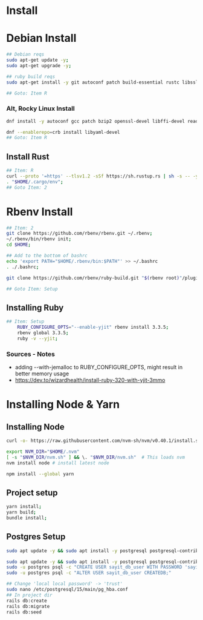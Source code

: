 # Install
# Debian Install

```sh
## Debian reqs
sudo apt-get update -y;
sudo apt-get upgrade -y;

## ruby build reqs
sudo apt-get install -y git autoconf patch build-essential rustc libssl-dev libyaml-dev libreadline6-dev zlib1g-dev libgmp-dev libncurses5-dev libffi-dev libgdbm6 libgdbm-dev libdb-dev uuid-dev libpq-dev curl;

## Goto: Item R
```

### Alt, Rocky Linux Install

```sh
dnf install -y autoconf gcc patch bzip2 openssl-devel libffi-devel readline zlib-devel gdbm ncurses-devel tar perl-FindBin

dnf --enablerepo=crb install libyaml-devel
## Goto: Item R
```

## Install Rust

```sh
## Item: R
curl --proto '=https' --tlsv1.2 -sSf https://sh.rustup.rs | sh -s -- -y --profile minimal --default-toolchain stable-x86_64-unknown-linux-gnu;
. "$HOME/.cargo/env";
## Goto Item: 2
```

# Rbenv Install

```sh
## Item: 2
git clone https://github.com/rbenv/rbenv.git ~/.rbenv;
~/.rbenv/bin/rbenv init;
cd $HOME;

## Add to the bottom of bashrc
echo 'export PATH="$HOME/.rbenv/bin:$PATH"' >> ~/.bashrc
. ./.bashrc;

git clone https://github.com/rbenv/ruby-build.git "$(rbenv root)"/plugins/ruby-build;

## Goto Item: Setup
```

## Installing Ruby

```sh
## Item: Setup
	RUBY_CONFIGURE_OPTS="--enable-yjit" rbenv install 3.3.5;
	rbenv global 3.3.5;
	ruby -v --yjit;
```

### Sources - Notes

- adding --with-jemalloc to RUBY_CONFIGURE_OPTS, might result in better memory usage
- https://dev.to/wizardhealth/install-ruby-320-with-yjit-3mmo

# Installing Node & Yarn
## Installing Node
```sh
curl -o- https://raw.githubusercontent.com/nvm-sh/nvm/v0.40.1/install.sh | bash
```

```sh
export NVM_DIR="$HOME/.nvm"
[ -s "$NVM_DIR/nvm.sh" ] && \. "$NVM_DIR/nvm.sh"  # This loads nvm
nvm install node # install latest node
```

```sh
npm install --global yarn
```

## Project setup
```sh
yarn install;
yarn build;
bundle install;
```

## Postgres Setup
```sh
sudo apt update -y && sudo apt install -y postgresql postgresql-contrib;

sudo apt update -y && sudo apt install -y postgresql postgresql-contrib && sudo service postgresql start && 
sudo -u postgres psql -c "CREATE USER sayit_db_user WITH PASSWORD 'sayit';"
sudo -u postgres psql -c "ALTER USER sayit_db_user CREATEDB;"

## Change 'local local password' -> 'trust'
sudo nano /etc/postgresql/15/main/pg_hba.conf
## In project dir
rails db:create
rails db:migrate
rails db:seed
```
